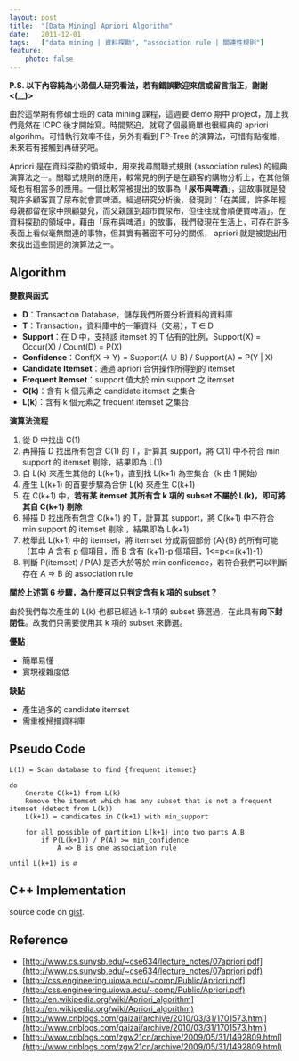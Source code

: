```yaml
---
layout: post
title:  "[Data Mining] Apriori Algorithm"
date:   2011-12-01
tags:   ["data mining | 資料探勘", "association rule | 關連性規則"]
feature:
    photo: false
---
```


**P.S. 以下內容純為小弟個人研究看法，若有錯誤歡迎來信或留言指正，謝謝 <(__)>**

由於這學期有修碩士班的 data mining 課程，這週要 demo 期中 project，加上我們竟然在 ICPC 後才開始寫。時間緊迫，就寫了個最簡單也很經典的 apriori algorihm。可惜執行效率不佳，另外有看到 FP-Tree 的演算法，可惜有點複雜，未來若有接觸到再研究吧。

Apriori 是在資料探勘的領域中，用來找尋關聯式規則 (association rules) 的經典演算法之一。關聯式規則的應用，較常見的例子是在顧客的購物分析上，在其他領域也有相當多的應用。一個比較常被提出的故事為「**尿布與啤酒**」，這故事就是發現許多顧客買了尿布就會買啤酒。經過研究分析後，發現到：「在美國，許多年輕母親都留在家中照顧嬰兒，而父親匯到超市買尿布，但往往就會順便買啤酒」。在資料探勘的領域中，藉由「尿布與啤酒」的故事，我們發現在生活上，可存在許多表面上看似毫無關連的事物，但其實有著密不可分的關係， apriori 就是被提出用來找出這些關連的演算法之一。

## Algorithm

**變數與函式**

- **D**：Transaction Database，儲存我們所要分析資料的資料庫
- **T**：Transaction，資料庫中的一筆資料（交易），T ∈ D
- **Support**：在 D 中，支持該 itemset 的 T 佔有的比例，Support(X) = Occur(X) / Count(D) = P(X)
- **Confidence**：Conf(X → Y) = Support(A ∪ B) / Support(A) = P(Y | X)
- **Candidate Itemset**：通過 apriori 合併操作所得到的 itemset
- **Frequent Itemset**：support 值大於 min support 之 itemset
- **C(k)**：含有 k 個元素之 candidate itemset 之集合
- **L(k)**：含有 k 個元素之 frequent itemset 之集合

**演算法流程**

1. 從 D 中找出 C(1)
2. 再掃描 D 找出所有包含 C(1) 的 T，計算其 support，將 C(1) 中不符合 min support 的 itemset 剔除，結果即為 L(1)
3. 自 L(k) 來產生其他的 L(k+1)，直到找 L(k+1) 為空集合（k 由 1 開始）
4. 產生 L(k+1) 的首要步驟為合併 L(k) 來產生 C(k+1)
5. 在 C(k+1) 中，**若有某 itemset 其所有含 k 項的 subset 不屬於 L(k)，即可將其自 C(k+1) 剔除**
6. 掃描 D 找出所有包含 C(k+1) 的 T，計算其 support，將 C(k+1) 中不符合 min support 的 itemset 剔除
，結果即為 L(k+1)
7. 枚舉此 L(k+1) 中的 itemset，將 itemset 分成兩個部份 {A}{B} 的所有可能（其中 A 含有 p 個項目，而 B 含有 (k+1)-p 個項目，1<=p<=(k+1)-1）
8. 判斷 P(itemset) / P(A) 是否大於等於 min confidence，若符合我們可以判斷存在 A => B 的 association rule

**關於上述第 6 步驟，為什麼可以只判定含有 k 項的 subset？**

由於我們每次產生的 L(k) 也都已經過 k-1 項的 subset 篩選過，在此具有**向下封閉性**。故我們只需要使用其 k 項的 subset 來篩選。

**優點**

- 簡單易懂
- 實現複雜度低

**缺點**

- 產生過多的 candidate itemset
- 需重複掃描資料庫

## Pseudo Code

```
L(1) = Scan database to find {frequent itemset}
	
do
	Gnerate C(k+1) from L(k)
	Remove the itemset which has any subset that is not a frequent itemset (detect from L(k))
	L(k+1) = candicates in C(k+1) with min_support
	
	for all possible of partition L(k+1) into two parts A,B
		if P(L(k+1)) / P(A) >= min_confidence
			A => B is one association rule
	
until L(k+1) is ∅  

```

## C++ Implementation

<script src="https://gist.github.com/KuoE0/1415437.js"></script>

source code on [gist](https://gist.github.com/KuoE0/1415437).

## Reference

- [http://www.cs.sunysb.edu/~cse634/lecture_notes/07apriori.pdf](http://www.cs.sunysb.edu/~cse634/lecture_notes/07apriori.pdf)
- [http://css.engineering.uiowa.edu/~comp/Public/Apriori.pdf](http://css.engineering.uiowa.edu/~comp/Public/Apriori.pdf)
- [http://en.wikipedia.org/wiki/Apriori_algorithm](http://en.wikipedia.org/wiki/Apriori_algorithm)
- [http://www.cnblogs.com/gaizai/archive/2010/03/31/1701573.html](http://www.cnblogs.com/gaizai/archive/2010/03/31/1701573.html)
- [http://www.cnblogs.com/zgw21cn/archive/2009/05/31/1492809.html](http://www.cnblogs.com/zgw21cn/archive/2009/05/31/1492809.html)
